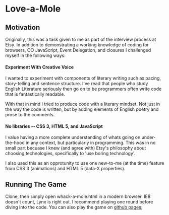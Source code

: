 Love-a-Mole
===========================

Motivation
----------

Originally, this was a task given to me as part of the interview process at Etsy. In addition to demonstrating a working knowledge of coding for browsers, OO JavaScript, Event Delegation, and closures I challenged myself in the following ways: 

#### Experiment With Creative Voice

I wanted to experiment with components of literary writing such as pacing, story-telling and sentence structure. I've read that people who study English Literature seriously then go on to be programmers often write code that is fantastically readable. 

With that in mind I tried to produce code with a literary mindset. Not just in the way the code is written, but by adding elements of English poetry and prose to the comments.

#### No libraries -- CSS 3, HTML 5, and JavaScript

I value having a more complete understanding of whats going on under-the-hood in any context, but particularly in programming. This was in no small part becuase I knew (and agree with) Etsy's philosophy about choosing technologies, specifically to 'use boring technology'. 

I  also used this as an opprotunity to use one new-to-me (at the time) feature from CSS 3 (animations) and HTML 5 (data-X properties).

## Running The Game

Clone, then simply open whack-a-mole.html in a modern browser. IE8 doesn't count, Lynx is right out. I recommend playing one round before diving into the code. You can also play the game on [github pages](http://Tebs-Lab.github.io/love-a-mole/);

